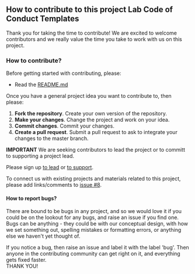 ## How to contribute to this project Lab Code of Conduct Templates

Thank you for taking the time to contribute! We are excited to welcome contributors and we really value the time you take 
to work with us on this project.

### How to contribute?
Before getting started with contributing, please:
* Read the [README.md](https://github.com/dasaderi/Lab_CoC_templates/blob/master/README.md)

Once you have a general project idea you want to contribute to, then please:

1. **Fork the repository**. Create your own version of the repository.
2. **Make your changes**. Change the project and work on your idea.
3. **Commit changes**. Commit your changes.
4. **Create a pull request**. Submit a pull request to ask to integrate your changes to the master branch.  

**IMPORTANT**
We are seeking contributors to lead the project 
or to committ to supporting a project lead.

Please sign up [to lead](https://github.com/dasaderi/Lab_CoC_templates/issues/6)
or [to support](https://github.com/dasaderi/Lab_CoC_templates/issues/7).

To connect us with existing projects and materials related to this project, 
please add links/comments to [issue #8](https://github.com/dasaderi/Lab_CoC_templates/issues/8).

#### How to report bugs?

There are bound to be bugs in any project, 
and so we would love it if you could be on the lookout for any bugs, 
and raise an issue if you find one. Bugs can be anything - they could 
be with our conceptual design, with how we set something out, spelling 
mistakes or formatting errors, or anything else we haven't yet thought of.

If you notice a bug, then raise an issue and label it with the label 'bug'. 
Then anyone in the contributing community can get right on it, and everything gets fixed faster.  
THANK YOU!

